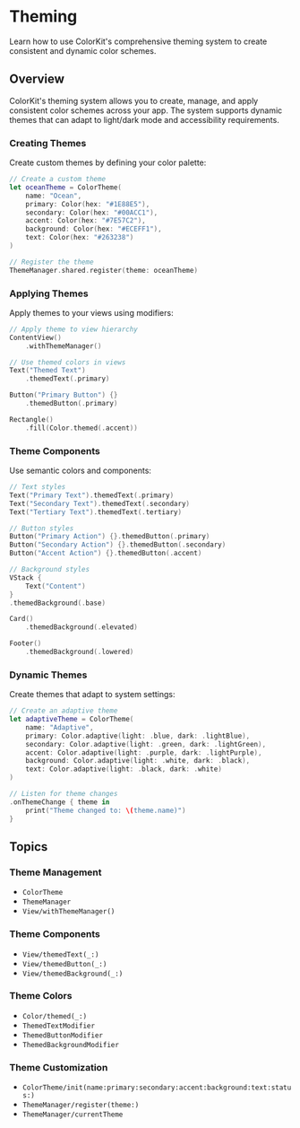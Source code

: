 # Theming

Learn how to use ColorKit's comprehensive theming system to create consistent and dynamic color schemes.

## Overview

ColorKit's theming system allows you to create, manage, and apply consistent color schemes across your app. The system supports dynamic themes that can adapt to light/dark mode and accessibility requirements.

### Creating Themes

Create custom themes by defining your color palette:

```swift
// Create a custom theme
let oceanTheme = ColorTheme(
    name: "Ocean",
    primary: Color(hex: "#1E88E5"),
    secondary: Color(hex: "#00ACC1"),
    accent: Color(hex: "#7E57C2"),
    background: Color(hex: "#ECEFF1"),
    text: Color(hex: "#263238")
)

// Register the theme
ThemeManager.shared.register(theme: oceanTheme)
```

### Applying Themes

Apply themes to your views using modifiers:

```swift
// Apply theme to view hierarchy
ContentView()
    .withThemeManager()

// Use themed colors in views
Text("Themed Text")
    .themedText(.primary)

Button("Primary Button") {}
    .themedButton(.primary)

Rectangle()
    .fill(Color.themed(.accent))
```

### Theme Components

Use semantic colors and components:

```swift
// Text styles
Text("Primary Text").themedText(.primary)
Text("Secondary Text").themedText(.secondary)
Text("Tertiary Text").themedText(.tertiary)

// Button styles
Button("Primary Action") {}.themedButton(.primary)
Button("Secondary Action") {}.themedButton(.secondary)
Button("Accent Action") {}.themedButton(.accent)

// Background styles
VStack {
    Text("Content")
}
.themedBackground(.base)

Card()
    .themedBackground(.elevated)

Footer()
    .themedBackground(.lowered)
```

### Dynamic Themes

Create themes that adapt to system settings:

```swift
// Create an adaptive theme
let adaptiveTheme = ColorTheme(
    name: "Adaptive",
    primary: Color.adaptive(light: .blue, dark: .lightBlue),
    secondary: Color.adaptive(light: .green, dark: .lightGreen),
    accent: Color.adaptive(light: .purple, dark: .lightPurple),
    background: Color.adaptive(light: .white, dark: .black),
    text: Color.adaptive(light: .black, dark: .white)
)

// Listen for theme changes
.onThemeChange { theme in
    print("Theme changed to: \(theme.name)")
}
```

## Topics

### Theme Management
- ``ColorTheme``
- ``ThemeManager``
- ``View/withThemeManager()``

### Theme Components
- ``View/themedText(_:)``
- ``View/themedButton(_:)``
- ``View/themedBackground(_:)``

### Theme Colors
- ``Color/themed(_:)``
- ``ThemedTextModifier``
- ``ThemedButtonModifier``
- ``ThemedBackgroundModifier``

### Theme Customization
- ``ColorTheme/init(name:primary:secondary:accent:background:text:status:)``
- ``ThemeManager/register(theme:)``
- ``ThemeManager/currentTheme``
